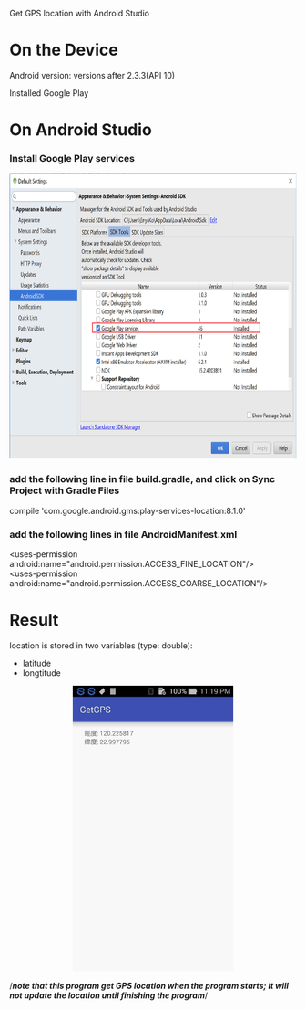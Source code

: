 Get GPS location with Android Studio

# On the Device
Android version: versions after 2.3.3(API 10)

Installed Google Play 

# On Android Studio

### Install Google Play services 
<p align="center"/>
<img src="pic/install_google_play_services.png" height="500" />

### add the following line in file build.gradle, and click on Sync Project with Gradle Files
compile 'com.google.android.gms:play-services-location:8.1.0'

### add the following lines in file AndroidManifest.xml
\<uses-permission android:name="android.permission.ACCESS_FINE_LOCATION"/>\
\<uses-permission android:name="android.permission.ACCESS_COARSE_LOCATION"/>

# Result
location is stored in two variables (type: double):
- latitude
- longtitude
<p align="center"/>
<img src="pic/result.jpg" height="500" />

/***note that this program get GPS location when the program starts; it will not update the location until finishing the program***/
